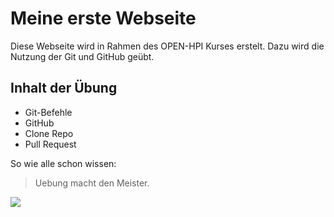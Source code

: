# Meine erste Webseite
Diese Webseite wird in Rahmen des OPEN-HPI Kurses erstelt. Dazu wird die Nutzung der Git und GitHub geübt.

## Inhalt der Übung
* Git-Befehle
* GitHub
* Clone Repo
* Pull Request

So wie alle schon wissen:
> Uebung macht den Meister.

<img src="https://cdn1.vogel.de/unsafe/800x0/smart/images.vogel.de/vogelonline/bdb/1353200/1353221/original.jpg"/>
